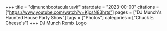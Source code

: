 +++
title = "djmunchbootacular.avif"
startdate = "2023-00-00"
citations = ["https://www.youtube.com/watch?v=KjcsN83hrts"]
pages = ["DJ Munch's Haunted House Party Show"]
tags = ["Photos"]
categories = ["Chuck E. Cheese's"]
+++
DJ Munch Remix Logo
